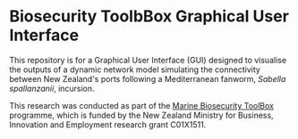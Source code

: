 # Biosecurity ToolbBox Graphical User Interface

This repository is for a Graphical User Interface (GUI) designed to visualise the outputs of a dynamic network model simulating the connectivity between New Zealand's ports following a Mediterranean fanworm, *Sabella spallanzanii*, incursion.

This research was conducted as part of the [Marine Biosecurity ToolBox](https://www.biosecurity-toolbox.org.nz/) programme, which is funded by the New Zealand Ministry for Business, Innovation and Employment research grant C01X1511.
